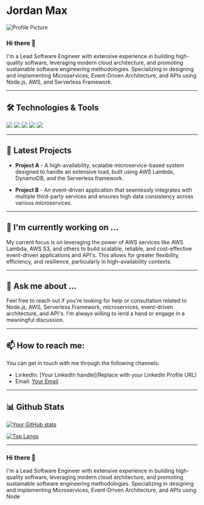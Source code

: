 # Jordan Max

![Profile Picture](https://avatars.githubusercontent.com/u/6082289?v=4)

### Hi there 👋

I'm a Lead Software Engineer with extensive experience in building high-quality software, leveraging modern cloud architecture, and promoting sustainable software engineering methodologies. Specializing in designing and implementing Microservices, Event-Driven Architecture, and APIs using Node.js, AWS, and Serverless Framework.

---

## 🛠️ Technologies & Tools

![](https://img.shields.io/badge/Code-Node.js-green?style=for-the-badge&logo=node.js)
![](https://img.shields.io/badge/Cloud-AWS-orange?style=for-the-badge&logo=amazon-aws)
![](https://img.shields.io/badge/Tools-Serverless-blue?style=for-the-badge&logo=serverless)
![](https://img.shields.io/badge/Architecture-Microservices-lightgrey?style=for-the-badge)
![](https://img.shields.io/badge/Architecture-Event_Driven-lightgrey?style=for-the-badge)

---

## 🎯 Latest Projects

* __Project A__ - A high-availability, scalable microservice-based system designed to handle an extensive load, built using AWS Lambda, DynamoDB, and the Serverless framework.

* __Project B__ - An event-driven application that seamlessly integrates with multiple third-party services and ensures high data consistency across various microservices.

---

## 🔭 I'm currently working on ...

My current focus is on leveraging the power of AWS services like AWS Lambda, AWS S3, and others to build scalable, reliable, and cost-effective event-driven applications and API's. This allows for greater flexibility, efficiency, and resilience, particularly in high-availability contexts.

---

## 💬 Ask me about ...

Feel free to reach out if you're looking for help or consultation related to Node.js, AWS, Serverless Framework, microservices, event-driven architecture, and API's. I'm always willing to lend a hand or engage in a meaningful discussion.

---

## 📫 How to reach me:

You can get in touch with me through the following channels:

* LinkedIn: [Your LinkedIn handle](Replace with your LinkedIn Profile URL)
* Email: [Your Email](mailto:your_email@example.com)

---

## 📊 Github Stats

[![Your GitHub stats](https://github-readme-stats.vercel.app/api?username=jordmax12&count_private=true&show_icons=true&theme=radical)](https://github.com/jordmax12/github-readme-stats)

[![Top Langs](https://github-readme-stats.vercel.app/api/top-langs/?username=jordmax12&layout=compact&theme=radical)](https://github.com/jordmax12/github-readme-stats)

---


### Hi there 👋

I'm a Lead Software Engineer with extensive experience in building high-quality software, leveraging modern cloud architecture, and promoting sustainable software engineering methodologies. Specializing in designing and implementing Microservices, Event-Driven Architecture, and APIs using Node
